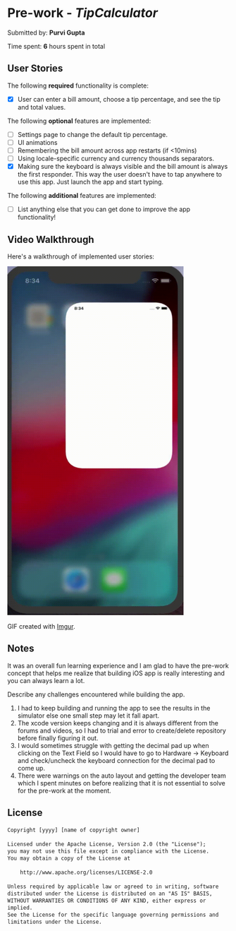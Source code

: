 # Pre-work - *TipCalculator*

Submitted by: **Purvi Gupta**

Time spent: **6** hours spent in total

## User Stories

The following **required** functionality is complete:

* [x] User can enter a bill amount, choose a tip percentage, and see the tip and total values.

The following **optional** features are implemented:
* [ ] Settings page to change the default tip percentage.
* [ ] UI animations
* [ ] Remembering the bill amount across app restarts (if <10mins)
* [ ] Using locale-specific currency and currency thousands separators.
* [x] Making sure the keyboard is always visible and the bill amount is always the first responder. This way the user doesn't have to tap anywhere to use this app. Just launch the app and start typing.

The following **additional** features are implemented:

- [ ] List anything else that you can get done to improve the app functionality!

## Video Walkthrough 

Here's a walkthrough of implemented user stories:


<img src="https://github.com/purvi15t/TipCalculator/blob/master/Purvi's%20Calculator%20GIF%20-%20Imgur.gif" width="400" height="790">

GIF created with [Imgur](https://imgur.com/).

## Notes
It was an overall fun learning experience and I am glad to have the pre-work concept that helps me realize that building iOS app is really interesting and you can always learn a lot. 

Describe any challenges encountered while building the app.

1. I had to keep building and running the app to see the results in the simulator else one small step may let it fall apart. 
2. The xcode version keeps changing and it is always different from the forums and videos, so I had to trial and error to create/delete repository before finally figuring it out.
3. I would sometimes struggle with getting the decimal pad up when clicking on the Text Field so I would have to go to Hardware -> Keyboard and check/uncheck the keyboard connection for the decimal pad to come up. 
4. There were warnings on the auto layout and getting the developer team which I spent minutes on before realizing that it is not essential to solve for the pre-work at the moment.


## License

    Copyright [yyyy] [name of copyright owner]

    Licensed under the Apache License, Version 2.0 (the "License");
    you may not use this file except in compliance with the License.
    You may obtain a copy of the License at

        http://www.apache.org/licenses/LICENSE-2.0

    Unless required by applicable law or agreed to in writing, software
    distributed under the License is distributed on an "AS IS" BASIS,
    WITHOUT WARRANTIES OR CONDITIONS OF ANY KIND, either express or implied.
    See the License for the specific language governing permissions and
    limitations under the License.

